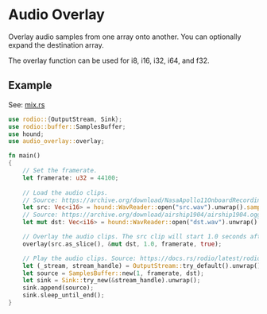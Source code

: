 # Audio Overlay

Overlay audio samples from one array onto another. You can optionally expand the destination array.

The overlay function can be used for i8, i16, i32, i64, and f32.

## Example

See: [mix.rs](examples/mix.rs)

```rust
use rodio::{OutputStream, Sink};
use rodio::buffer::SamplesBuffer;
use hound;
use audio_overlay::overlay;

fn main()
{
    // Set the framerate.
    let framerate: u32 = 44100;
    
    // Load the audio clips.
    // Source: https://archive.org/download/NasaApollo11OnboardRecordings/11_highlight_2.ogg
    let src: Vec<i16> = hound::WavReader::open("src.wav").unwrap().samples::<i16>().map(|s| s.unwrap()).collect::<Vec<i16>>();
    // Source: https://archive.org/download/airship1904/airship1904.ogg
    let mut dst: Vec<i16> = hound::WavReader::open("dst.wav").unwrap().samples::<i16>().map(|s| s.unwrap()).collect::<Vec<i16>>();

    // Overlay the audio clips. The src clip will start 1.0 seconds after dst begins.
    overlay(src.as_slice(), &mut dst, 1.0, framerate, true);

    // Play the audio clips. Source: https://docs.rs/rodio/latest/rodio
    let (_stream, stream_handle) = OutputStream::try_default().unwrap();
    let source = SamplesBuffer::new(1, framerate, dst);
    let sink = Sink::try_new(&stream_handle).unwrap();
    sink.append(source);
    sink.sleep_until_end();
}
```